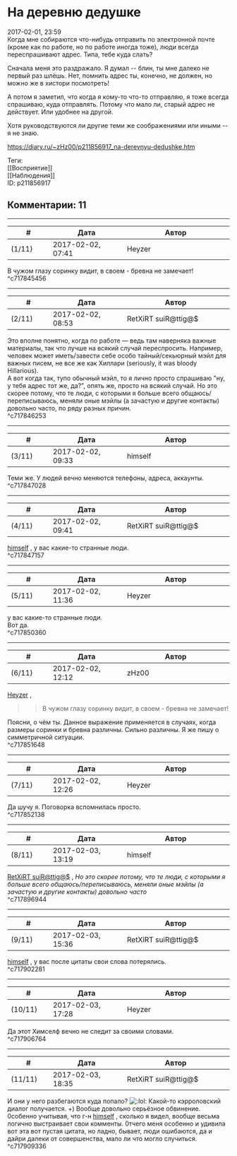 На деревню дедушке
==================

  
2017-02-01, 23:59  
 Когда мне собираются что-нибудь отправить по электронной почте (кроме как по работе, но по работе иногда тоже), люди всегда переспрашивают адрес. Типа, тебе куда слать?   
   
 Сначала меня это раздражало. Я думал -- блин, ты мне далеко не первый раз шлёшь. Нет, помнить адрес ты, конечно, не должен, но можно же в хистори посмотреть!   
   
 А потом я заметил, что когда я кому-то что-то отправляю, я тоже всегда спрашиваю, куда отправлять. Потому что мало ли, старый адрес не действует. Или удобнее на другой.   
   
 Хотя руководствуются ли другие теми же соображениями или иными -- я не знаю.   
  
<https://diary.ru/~zHz00/p211856917_na-derevnyu-dedushke.htm>  
  
Теги:  
[[Восприятие]]  
[[Наблюдения]]  
ID: p211856917  


Комментарии: 11
---------------

  


---



|         #         |              Дата              |                     Автор                     |           ID           |
| --- | --- | --- | --- |
| (1/11) | 2017-02-02, 07:41 | Heyzer | c717845456 |

  
 В чужом глазу соринку видит, в своем - бревна не замечает!   
 ^c717845456

---



|         #         |              Дата              |                     Автор                     |           ID           |
| --- | --- | --- | --- |
| (2/11) | 2017-02-02, 08:53 | RetXiRT suiR@ttig@$ | c717846253 |

  
  Это вполне понятно, когда по работе — ведь там наверняка важные материалы, так что лучше на всякий случай переспросить. Например, человек может иметь/завести себе особо тайный/секьюрный мэйл для важных писем, не все же как Хиллари (seriously, it was bloody Hillarious).   
 А вот когда так, тупо обычный мэйл, то я лично просто спрашиваю "ну, у тебя адрес тот же, да?", опять же, просто на всякий случай. Но это скорее потому, что те люди, с которыми я больше всего общаюсь/переписываюсь, меняли оные мэйлы (а зачастую и другие контакты) довольно часто, по ряду разных причин.    
 ^c717846253

---



|         #         |              Дата              |                     Автор                     |           ID           |
| --- | --- | --- | --- |
| (3/11) | 2017-02-02, 09:33 | himself | c717847028 |

  
 Теми же. У людей вечно меняются телефоны, адреса, аккаунты.   
 ^c717847028

---



|         #         |              Дата              |                     Автор                     |           ID           |
| --- | --- | --- | --- |
| (4/11) | 2017-02-02, 09:41 | RetXiRT suiR@ttig@$ | c717847157 |

  
   [himself](http://himself.diary.ru "void")  , у вас какие-то странные люди.    
 ^c717847157

---



|         #         |              Дата              |                     Автор                     |           ID           |
| --- | --- | --- | --- |
| (5/11) | 2017-02-02, 11:36 | Heyzer | c717850360 |

  
  у вас какие-то странные люди.    
 Вот да.   
 ^c717850360

---



|         #         |              Дата              |                     Автор                     |           ID           |
| --- | --- | --- | --- |
| (6/11) | 2017-02-02, 12:12 | zHz00 | c717851648 |

  
  [Heyzer](http://heyzero.diary.ru "Doctor Online")  ,   
 >>В чужом глазу соринку видит, в своем - бревна не замечает!   
   
 Поясни, о чём ты. Данное выражение применяется в случаях, когда размеры соринки и бревна различны. Сильно различны. Я же пишу о симметричной ситуации.   
 ^c717851648

---



|         #         |              Дата              |                     Автор                     |           ID           |
| --- | --- | --- | --- |
| (7/11) | 2017-02-02, 12:26 | Heyzer | c717852138 |

  
 Да шучу я. Поговорка вспомнилась просто.   
 ^c717852138

---



|         #         |              Дата              |                     Автор                     |           ID           |
| --- | --- | --- | --- |
| (8/11) | 2017-02-03, 13:19 | himself | c717896944 |

  
  [RetXiRT suiR@ttig@$](http://Hellspawn.diary.ru "Горчичник")  ,  *Но это скорее потому, что те люди, с которыми я больше всего общаюсь/переписываюсь, меняли оные мэйлы (а зачастую и другие контакты) довольно часто*    
 ^c717896944

---



|         #         |              Дата              |                     Автор                     |           ID           |
| --- | --- | --- | --- |
| (9/11) | 2017-02-03, 15:36 | RetXiRT suiR@ttig@$ | c717902281 |

  
   [himself](http://himself.diary.ru "void")  , у вас после цитаты свои слова потерялись.    
 ^c717902281

---



|         #         |              Дата              |                     Автор                     |           ID           |
| --- | --- | --- | --- |
| (10/11) | 2017-02-03, 17:28 | Heyzer | c717906764 |

  
 Да этот Химселф вечно не следит за своими словами.   
 ^c717906764

---



|         #         |              Дата              |                     Автор                     |           ID           |
| --- | --- | --- | --- |
| (11/11) | 2017-02-03, 18:35 | RetXiRT suiR@ttig@$ | c717909336 |

  
  И они у него разбегаются куда попало? ![:lol:](http://static.diary.ru/picture/1135.gif)  Какой-то кэрроловский диалог получается. +)  Вообще довольно серьёзное обвинение. 0собенно учитывая, что г-н  [himself](http://himself.diary.ru "void")  , сколько я видел, вообще весьма логично выстраивает свои комменты.  0тчего меня особенно и удивила вот эта вот пустая цитата, но ладно, бывает, люди ошибаются, да и дайри далеки от совершенства, мало ли что могло случиться.     
 ^c717909336